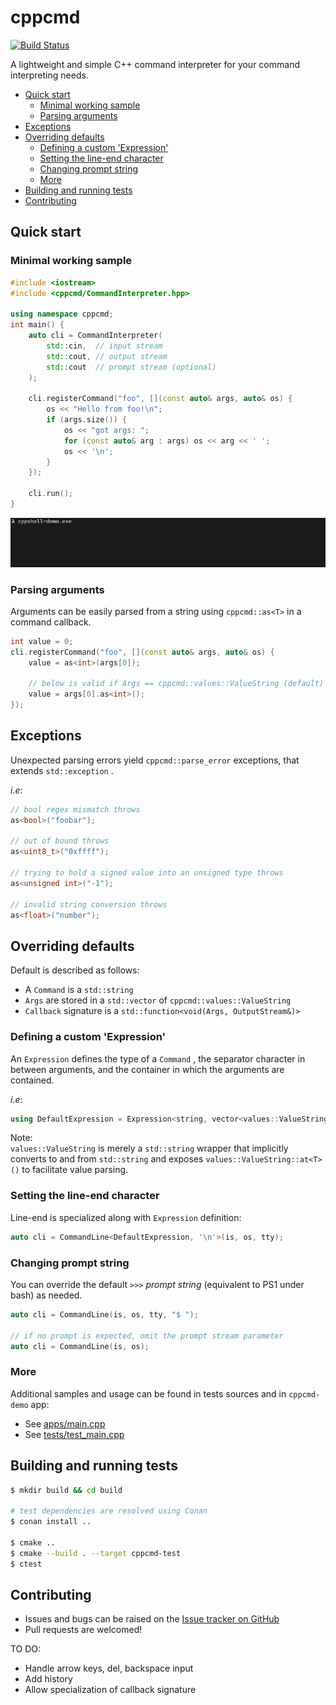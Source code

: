 # cppcmd
[![Build Status](https://travis-ci.com/remysalim/cppcmd.svg?branch=develop)](https://travis-ci.com/remysalim/cppcmd)

A lightweight and simple C++ command interpreter for your command interpreting needs.

<!-- TOC -->

- [Quick start](#quick-start)
  - [Minimal working sample](#minimal-working-sample)
  - [Parsing arguments](#parsing-arguments)
- [Exceptions](#exceptions)
- [Overriding defaults](#overriding-defaults)
  - [Defining a custom 'Expression'](#defining-a-custom-expression)
  - [Setting the line-end character](#setting-the-line-end-character)
  - [Changing prompt string](#changing-prompt-string)
  - [More](#more)
- [Building and running tests](#building-and-running-tests)
- [Contributing](#contributing)

<!-- /TOC -->

## Quick start

### Minimal working sample

``` cpp
#include <iostream>
#include <cppcmd/CommandInterpreter.hpp>

using namespace cppcmd;
int main() {
    auto cli = CommandInterpreter(
        std::cin,  // input stream
        std::cout, // output stream
        std::cout  // prompt stream (optional)
    );

    cli.registerCommand("foo", [](const auto& args, auto& os) {
        os << "Hello from foo!\n";
        if (args.size()) {
            os << "got args: ";
            for (const auto& arg : args) os << arg << ' ';
            os << '\n';
        }
    });

    cli.run();
}
```

<p align="center">
  <img src=".res/demo.gif">
</p>

### Parsing arguments

Arguments can be easily parsed from a string using `cppcmd::as<T>` in a command callback.

``` cpp
int value = 0;
cli.registerCommand("foo", [](const auto& args, auto& os) {
    value = as<int>(args[0]);

    // below is valid if Args == cppcmd::values::ValueString (default)
    value = args[0].as<int>();
});
```

## Exceptions

Unexpected parsing errors yield `cppcmd::parse_error` exceptions, that extends `std::exception` .

_i.e_:

``` cpp
// bool regex mismatch throws
as<bool>("foobar");

// out of bound throws
as<uint8_t>("0xffff");

// trying to hold a signed value into an unsigned type throws
as<unsigned int>("-1");

// invalid string conversion throws
as<float>("number");
```

## Overriding defaults

Default is described as follows:

* A `Command` is a `std::string` 
* `Args` are stored in a `std::vector` of `cppcmd::values::ValueString` 
* `Callback` signature is a `std::function<void(Args, OutputStream&)>` 

### Defining a custom 'Expression'

An `Expression` defines the type of a `Command` , the separator character in between arguments, and the container in which the arguments are contained.

_i.e_:

``` cpp
using DefaultExpression = Expression<string, vector<values::ValueString>, ' '>;
```

Note:  
`values::ValueString` is merely a `std::string` wrapper that implicitly converts to and from `std::string` and exposes `values::ValueString::at<T>()` to facilitate value parsing.

### Setting the line-end character

Line-end is specialized along with `Expression` definition:

``` cpp
auto cli = CommandLine<DefaultExpression, '\n'>(is, os, tty);
```

### Changing prompt string

You can override the default `>>>` _prompt string_ (equivalent to PS1 under bash) as needed.

``` cpp
auto cli = CommandLine(is, os, tty, "$ ");

// if no prompt is expected, omit the prompt stream parameter
auto cli = CommandLine(is, os);
```

### More

Additional samples and usage can be found in tests sources and in `cppcmd-demo` app:

* See [apps/main.cpp](apps/main.cpp)
* See [tests/test_main.cpp](tests/test_main.cpp)

## Building and running tests

``` bash
$ mkdir build && cd build

# test dependencies are resolved using Conan
$ conan install ..

$ cmake ..
$ cmake --build . --target cppcmd-test
$ ctest
```

## Contributing

* Issues and bugs can be raised on the [Issue tracker on GitHub](https://github.com/remysalim/cppcmd/issues)
* Pull requests are welcomed!

TO DO:

* Handle arrow keys, del, backspace input
* Add history
* Allow specialization of callback signature
